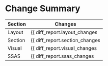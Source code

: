 # Change Summary


| Section | Changes                        |
| ------- | ------------------------------ |
| Layout  | {{ diff_report.layout_changes  | length }} |
| Section | {{ diff_report.section_changes | length }} |
| Visual  | {{ diff_report.visual_changes  | length }} |
| SSAS    | {{ diff_report.ssas_changes    | length }} |
